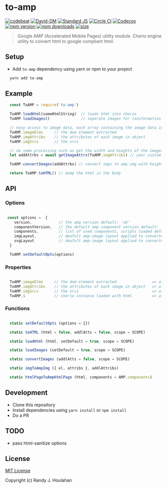 # to-amp
[![codebeat][codebeat-src]][codebeat-href]
[![David-DM][david-dm-src]][david-dm-href]
[![Standard JS][standard-js-src]][standard-js-href]
[![Circle CI][circle-ci-src]][circle-ci-href]
[![Codecov][codecov-src]][codecov-href]
[![npm version][npm-version-src]][npm-version-href]
[![npm downloads][npm-downloads-src]][npm-downloads-href]
[![size][bundlephobia-src]][bundlephobia-href]

> Google AMP (Accelerated Mobile Pages) utility module.  Cherio engine utility to convert html to google compliant html.

## Setup

- Add `to-amp` dependency using yarn or npm to your project

```js
  yarn add to-amp
```

## Example

```js
  const ToAMP = require('to-amp')

  ToAMP.loadHtml(someHtmlString)  // loads html into cherio
  ToAMP.loadImages()              // seperate images for tansformation

  // easy access to image data, each array containing the image data in the order they appear in the html.  Set by ToAMP.loadImages()
  ToAMP.imageElms     // the dom element extracted
  ToAMP.imgAttribs    // the attributes of each image in object
  ToAMP.imgSrcs       // the srcs

  // do some processing such as get the width and hieghts of the images
  let addAttrbs = await getImageAttrs(ToAMP.imgAttribs) // your custom function to get height and widths if they do not exist

  ToAMP.convertImages(addAttrbs) // convert imgs to amp-img with height and widths

  return ToAMP.toHTML() // dump the html in the body

```

## API

### Options
```js

 const options =  {
    version,            // the amp version default: 'v0'
    componentVersion,   // the default amp component version default: 'v0'
    components,         // list of used components, scripts loaded default:[]
    imgLayout,          // deafult amp-image layout applied to converted <img> tags default:'responsive'
    svgLayout           // deafult amp-image layout applied to converted <img> tags with svg srcs default:'intrinsic'
  }

  ToAMP.setDefaultOpts(options)
```

### Properties
```js

  ToAMP.imageElms     // the dom element extracted                => after ToAMP.loadImages()
  ToAMP.imgAttribs    // the attributes of each image in object   => after ToAMP.loadImages()
  ToAMP.imgSrcs       // the srcs                                 => after ToAMP.loadImages()
  ToAMP.$             // cherio instance loaded with html         => after ToAMP.loadHtml(someHtmlString)

```
### Functions

```js

  static setDefaultOpts (options = {})

  static toHTML (html = false, addlAtts = false, scope = SCOPE)

  static loadHtml (html, setDefault = true, scope = SCOPE)

  static loadImages (setDefault = true, scope = SCOPE)

  static convertImages (addlAtts = false, scope = SCOPE)

  static imgToAmpImg ({ el, attribs }, addlAttribs)

  static htmlPageToAmpHtmlPage (html, components = AMP.components)
```

## Development

- Clone this repository
- Install dependencies using `yarn install` or `npm install`
- Do a PR

## TODO

- pass html-sanitize options

## License

[MIT License](./LICENSE)

Copyright (c) Randy J. Houlahan

<!-- Badges -->
[david-dm-src]: https://david-dm.org/randyhoulahan/to-amp/status.svg?style=flat-square
[david-dm-href]: https://david-dm.org/randyhoulahan/to-amp
[standard-js-src]: https://img.shields.io/badge/code_style-standard-brightgreen.svg?style=flat-square
[standard-js-href]: https://standardjs.com
[circle-ci-src]: https://img.shields.io/circleci/project/github/randyhoulahan/to-amp.svg?style=flat-square
[circle-ci-href]: https://circleci.com/gh/randyhoulahan/to-amp
[codecov-src]: https://img.shields.io/codecov/c/github/randyhoulahan/to-amp.svg?style=flat-square
[codecov-href]: https://codecov.io/gh/randyhoulahan/to-amp
[npm-version-src]: https://img.shields.io/npm/dt/to-amp.svg?style=flat-square
[npm-version-href]: https://npmjs.com/package/to-amp
[npm-downloads-src]: https://img.shields.io/npm/v/to-amp/latest.svg?style=flat-square
[npm-downloads-href]: https://npmjs.com/package/to-amp
[codebeat-src]: https://codebeat.co/badges/52e4e261-5b9d-4ab1-9871-701a4fcd161d
[codebeat-href]: https://codebeat.co/projects/github-com-randyhoulahan-to-amp-master
[bundlephobia-src]: https://badgen.net/bundlephobia/minzip/to-amp
[bundlephobia-href]: https://bundlephobia.com/result?p=to-amp@1.0.0-beta.5